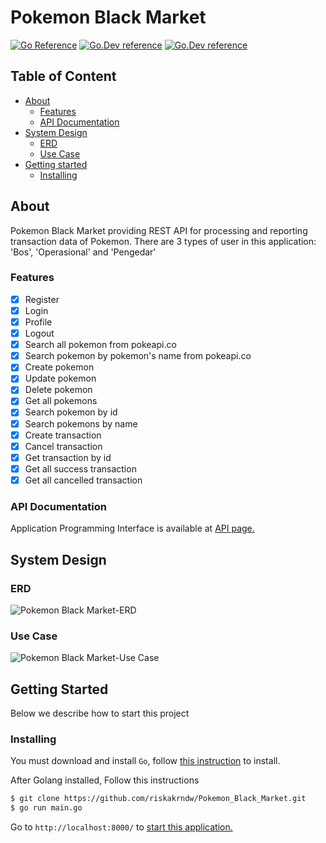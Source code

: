 # Pokemon Black Market

[![Go Reference](https://pkg.go.dev/badge/golang.org/x/example.svg)](https://pkg.go.dev/golang.org/x/example)
[![Go.Dev reference](https://img.shields.io/badge/gorm-reference-blue?logo=go&logoColor=white)](https://pkg.go.dev/gorm.io/gorm?tab=doc)
[![Go.Dev reference](https://img.shields.io/badge/echo-reference-blue?logo=go&logoColor=white)](https://github.com/labstack/echo)

## Table of Content

  - [About](#about)
    - [Features](#features)
    - [API Documentation](#api-documentation)
  - [System Design](#system-design)
    - [ERD](#erd)
    - [Use Case](#use-case)
  - [Getting started](#getting-started)
    - [Installing](#installing)


## About

Pokemon Black Market providing REST API for processing and reporting transaction data of Pokemon. There are 3 types of user in this application: 'Bos', 'Operasional' and 'Pengedar'

### Features

- [x] Register
- [x] Login
- [x] Profile
- [x] Logout
- [x] Search all pokemon from pokeapi.co
- [x] Search pokemon by pokemon's name from pokeapi.co
- [x] Create pokemon
- [x] Update pokemon
- [x] Delete pokemon
- [x] Get all pokemons
- [x] Search pokemon by id
- [x] Search pokemons by name
- [x] Create transaction
- [x] Cancel transaction
- [x] Get transaction by id
- [x] Get all success transaction
- [x] Get all cancelled transaction

### API Documentation

Application Programming Interface is available at [API page.](API.md)

## System Design

### ERD
![Pokemon Black Market-ERD](https://user-images.githubusercontent.com/11256042/137578139-d968c6ff-2c42-4829-816a-4cb49325caf3.jpg)


### Use Case
![Pokemon Black Market-Use Case](https://user-images.githubusercontent.com/11256042/137578144-53aa21b3-5ddd-4c50-92c8-262fbc9dd6eb.jpg)


## Getting Started

Below we describe how to start this project

### Installing

You must download and install `Go`, follow [this instruction](https://golang.org/doc/install) to install.

After Golang installed, Follow this instructions
```bash
$ git clone https://github.com/riskakrndw/Pokemon_Black_Market.git
$ go run main.go
```

Go to `http://localhost:8000/` to [start this application.](http://localhost:8000/)
